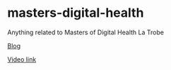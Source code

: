 # masters-digital-health
Anything related to Masters of Digital Health La Trobe

[Blog](https://yxmauw.github.io/masters-digital-health/)


[Video link](https://github.com/user-attachments/assets/2a9323fe-6a86-4efe-8211-2e3a81a9dee8)

